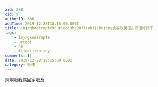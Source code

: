 ```yaml
---
aid: 288
cid: 9
authorID: 388
addTime: 2019-12-28T18:15:00.000Z
title: iojrgkoeiropfe98urtgoi3he98fijekijikojiuy会喜欢英语古汉语好好干
tags:
    - iojrgkoeiropfe
    - urtgoi
    - he
    - fijekijikojiuy
comments: []
date: 2019-12-28T18:15:00.000Z
category: 吐槽
---
```


炯炯哦我偶回家哦及
